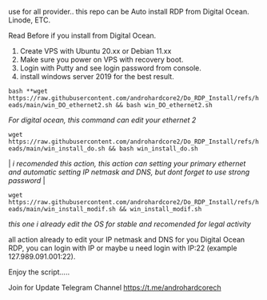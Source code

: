 use for all provider..
this repo can be Auto install RDP from Digital Ocean. Linode, ETC.

Read Before if you install from Digital Ocean.

1. Create VPS with Ubuntu 20.xx or Debian 11.xx
2. Make sure you power on VPS with recovery boot.
3. Login with Putty and see login password from console.
4. install windows server 2019 for the best result.


```bash **wget https://raw.githubusercontent.com/androhardcore2/Do_RDP_Install/refs/heads/main/win_DO_ethernet2.sh && bash win_DO_ethernet2.sh```

 *For digital ocean, this command can edit your ethernet 2* 

```wget https://raw.githubusercontent.com/androhardcore2/Do_RDP_Install/refs/heads/main/win_install_do.sh && bash win_install_do.sh ```

| *i recomended this action, this action can setting your primary ethernet and automatic  setting IP netmask and DNS, but dont forget to use strong password* |


```wget https://raw.githubusercontent.com/androhardcore2/Do_RDP_Install/refs/heads/main/win_install_modif.sh && win_install_modif.sh```

 *this one i already edit the OS for stable and recomended for legal activity*


all action already to edit your IP netmask and DNS for you Digital Ocean RDP, you can login with IP or maybe u need login with IP:22 (example 127.989.091.001:22).

Enjoy the script.....

Join for Update Telegram Channel
https://t.me/androhardcorech
